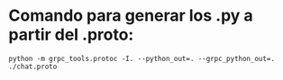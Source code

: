 # Comando para generar los .py a partir del .proto:

```
python -m grpc_tools.protoc -I. --python_out=. --grpc_python_out=. ./chat.proto
```
